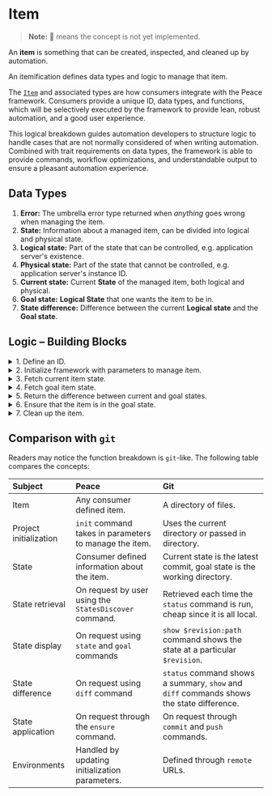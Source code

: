 # Item

> **Note:** 🚧 means the concept is not yet implemented.

An **item** is something that can be created, inspected, and cleaned up by automation.

An itemification defines data types and logic to manage that item.

The [`Item`][`Item`] and associated types are how consumers integrate with the Peace framework. Consumers provide a unique ID, data types, and functions, which will be selectively executed by the framework to provide lean, robust automation, and a good user experience.

This logical breakdown guides automation developers to structure logic to handle cases that are not normally considered of when writing automation. Combined with trait requirements on data types, the framework is able to provide commands, workflow optimizations, and understandable output to ensure a pleasant automation experience.


## Data Types

1. **Error:** The umbrella error type returned when *anything* goes wrong when managing the item.
2. **State:** Information about a managed item, can be divided into logical and physical state.
3. **Logical state:** Part of the state that can be controlled, e.g. application server's existence.
4. **Physical state:** Part of the state that cannot be controlled, e.g. application server's instance ID.
5. **Current state:** Current **State** of the managed item, both logical and physical.
6. **Goal state:** **Logical State** that one wants the item to be in.
7. **State difference:** Difference between the current **Logical state** and the **Goal state**.


## Logic &ndash; Building Blocks

<details>
<summary>1. Define an ID.</summary>
<div>

`Item::id`

Provide the framework with a unique ID for this item.

These are intended to be safe to use as file names, as well as avoid surprises, and so have been limited to alphanumeric characters and underscores, and cannot begin with a number. This is validated at compile time by using the `item_id!("..")` macro.

The examples in the `peace` repository will use `snake_case`, but the rules are flexible enough to accept `PascalCase` or `camelCase` if that is preferred.

### Examples

* Item that manages a file download: `"download"`.
* Item that manages a server: `"server_existence"`.

</div>
</details>

<details>
<summary>2. Initialize framework with parameters to manage item.</summary>
<div>

`Item::setup`

*🚧 parameters are passed in for each command*

<!-- We should take in a serializable type for initialization. Serializable because it will allow the item to be initialized on a separate host. -->

Provide the framework with enough information to begin managing the item.

This function also instantiates the data types referenced by this `Item` into the `Resources` map.

### Examples

* Item that manages a file download:

	Required parameters are the URL to download from, and the destination file path.

* Item that manages a server:

	Required parameters are the base image ID to launch the server with, and hardware specs.

</div>
</details>

<details>
<summary>3. Fetch current item state.</summary>
<div>

`Item::state_current`

This may not necessarily be a cheap function, for example if it needs to make web requests that take seconds to complete.

### Examples

* Item that manages a file download:

	Current state is checking a file's existence and contents.

* Item that manages a server:

	Current state is checking a server's existence and its base image ID.

</div>
</details>

<details>
<summary>4. Fetch goal item state.</summary>
<div>

`Item::StateGoalFn`

This may not necessarily be a cheap function, for example if it needs to make web requests that take seconds to complete.

### Examples

* Item that manages a file download:

	Goal state is file metadata retrieved from a remote server.

* Item that manages a server:

	Goal state is one server exists with the specified the base image ID.

</div>
</details>

<details>
<summary>5. Return the difference between current and goal states.</summary>
<div>

`Item::StateDiffFn`

It is important that both the `from` and `to` are shown for values that have changed, and values that have not changed or are not relevant, are not returned.

### Examples

* Item that manages a file download:

	State difference is a change from a file that does not exist, to a file with contents `"abc"`.

* Item that manages a server:

	State difference is a change from a non-existent server, to a server exists with the specified the base image ID.

</div>
</details>

<details>
<summary>6. Ensure that the item is in the goal state.</summary>
<div>

Transforms the current state to the goal state.

1. `check`: Returns whether `exec` needs to be run to transform the current state into the goal state.
2. `exec`: Actual logic to transform the current state to the goal state.
3. `exec_dry`: Dry-run transform of the current state to the goal state.

	Like `exec`, but all interactions with external services, or writes to the file system should be substituted with mocks.

</div>
</details>

<details>
<summary>7. Clean up the item.</summary>
<div>

Cleans up the item from existence.

1. `check`: Returns whether `exec` needs to be run to clean up the item.
2. `exec`: Actual logic to clean up the item.
3. `exec_dry`: Dry-run clean up of the item.

</div>
</details>


## Comparison with `git`

Readers may notice the function breakdown is `git`-like. The following table compares the concepts:

| Subject                | Peace                                                  | Git                                                                                      |
|:-----------------------|:-------------------------------------------------------|:-----------------------------------------------------------------------------------------|
| Item                   | Any consumer defined item.                             | A directory of files.                                                                    |
| Project initialization | `init` command takes in parameters to manage the item. | Uses the current directory or passed in directory.                                       |
| State                  | Consumer defined information about the item.           | Current state is the latest commit, goal state is the working directory.                 |
| State retrieval        | On request by user using the `StatesDiscover` command. | Retrieved each time the `status` command is run, cheap since it is all local.            |
| State display          | On request using `state` and `goal` commands           | `show $revision:path` command shows the state at a particular `$revision`.               |
| State difference       | On request using `diff` command                        | `status` command shows a summary, `show` and `diff` commands shows the state difference. |
| State application      | On request through the `ensure` command.               | On request through `commit` and `push` commands.                                         |
| Environments           | Handled by updating initialization parameters.         | Defined through `remote` URLs.                                                           |



[`Item`]: https://docs.rs/peace_cfg/latest/peace_cfg/trait.Item.html
